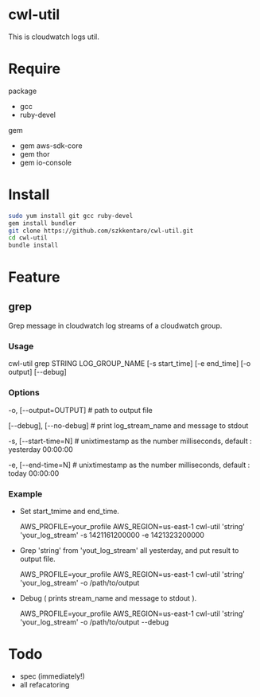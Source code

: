 cwl-util
====================

This is cloudwatch logs util.

# Require

package

- gcc
- ruby-devel

gem

- gem aws-sdk-core
- gem thor
- gem io-console

# Install

```bash
sudo yum install git gcc ruby-devel
gem install bundler
git clone https://github.com/szkkentaro/cwl-util.git
cd cwl-util
bundle install
```

# Feature

## grep

Grep message in cloudwatch log streams of a cloudwatch group.

### Usage

  cwl-util grep STRING LOG_GROUP_NAME [-s start_time] [-e end_time] [-o output] [--debug]

### Options

-o, [--output=OUTPUT] # path to output file
  
[--debug], [--no-debug] # print log_stream_name and message to stdout
  
-s, [--start-time=N] # unixtimestamp as the number milliseconds, default : yesterday 00:00:00
  
-e, [--end-time=N] # unixtimestamp as the number milliseconds, default : today 00:00:00
  

### Example

* Set start_tmime and end_time.

  AWS_PROFILE=your_profile AWS_REGION=us-east-1 cwl-util 'string' 'your_log_stream' -s 1421161200000 -e 1421323200000

* Grep 'string' from 'yout_log_stream' all yesterday, and put result to output file.

  AWS_PROFILE=your_profile AWS_REGION=us-east-1 cwl-util 'string' 'your_log_stream' -o /path/to/output

* Debug ( prints stream_name and message to stdout ).

  AWS_PROFILE=your_profile AWS_REGION=us-east-1 cwl-util 'string' 'your_log_stream' -o /path/to/output --debug

# Todo

- spec (immediately!)
- all refacatoring

